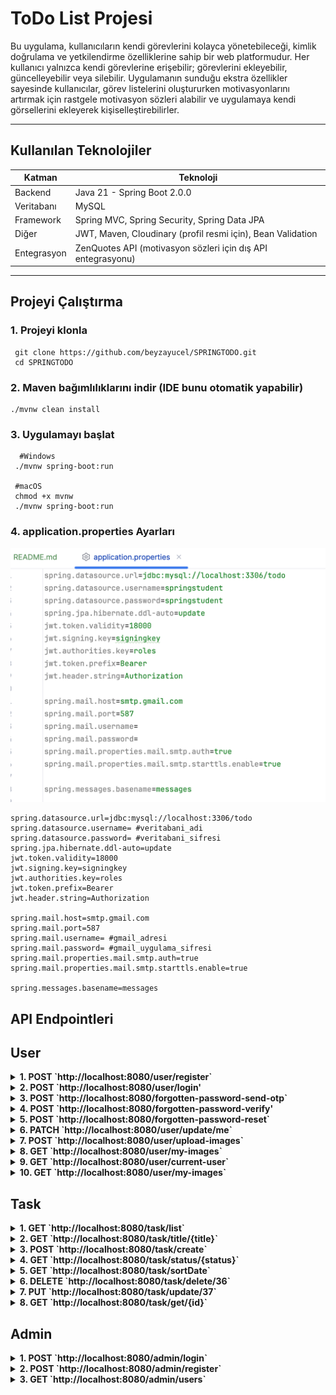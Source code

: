 #  ToDo List Projesi

Bu uygulama, kullanıcıların kendi görevlerini kolayca yönetebileceği, kimlik doğrulama ve yetkilendirme özelliklerine sahip bir web platformudur. Her kullanıcı yalnızca kendi görevlerine erişebilir; görevlerini ekleyebilir, güncelleyebilir veya silebilir. Uygulamanın sunduğu ekstra özellikler sayesinde kullanıcılar, görev listelerini oluştururken motivasyonlarını artırmak için rastgele motivasyon sözleri alabilir ve uygulamaya kendi görsellerini ekleyerek kişiselleştirebilirler.

---

##  Kullanılan Teknolojiler

| Katman       | Teknoloji                                                    |
|--------------|--------------------------------------------------------------|
| Backend      | Java 21 - Spring Boot 2.0.0                                  |
| Veritabanı   | MySQL                                                        |
| Framework    | Spring MVC, Spring Security, Spring Data JPA                 |
| Diğer        | JWT, Maven, Cloudinary (profil resmi için), Bean Validation  |
| Entegrasyon  | ZenQuotes API (motivasyon sözleri için dış API entegrasyonu) |

---

##  Projeyi Çalıştırma
### 1. Projeyi klonla
     git clone https://github.com/beyzayucel/SPRINGTODO.git
     cd SPRINGTODO

### 2. Maven bağımlılıklarını indir (IDE bunu otomatik yapabilir)
    ./mvnw clean install

### 3. Uygulamayı başlat
      #Windows
     ./mvnw spring-boot:run

     #macOS
     chmod +x mvnw
     ./mvnw spring-boot:run

### 4. application.properties Ayarları
![Ekran Resmi 2025-07-18 10.05.49.png](images/Ekran%20Resmi%202025-07-18%2010.05.49.png)

    spring.datasource.url=jdbc:mysql://localhost:3306/todo
    spring.datasource.username= #veritabani_adi
    spring.datasource.password= #veritabani_sifresi
    spring.jpa.hibernate.ddl-auto=update
    jwt.token.validity=18000
    jwt.signing.key=signingkey
    jwt.authorities.key=roles
    jwt.token.prefix=Bearer
    jwt.header.string=Authorization

    spring.mail.host=smtp.gmail.com
    spring.mail.port=587
    spring.mail.username= #gmail_adresi
    spring.mail.password= #gmail_uygulama_sifresi
    spring.mail.properties.mail.smtp.auth=true
    spring.mail.properties.mail.smtp.starttls.enable=true

    spring.messages.basename=messages


##  API Endpointleri
## User
<details>
<summary><strong>1. POST `http://localhost:8080/user/register`</strong></summary>

**Açıklama**: Sisteme yeni bir kullanıcı kaydı yapılır.


- **Request Body**:
    ```json
    {
  "email": "beyza@gmail.com",
  "password": "123",
  "firstName": "Beyza",
  "lastName": "Yücel",
  "tel": "1234567890"
    }
- **Response Body**:
    ```json
    200 OK  

- **Errors**:![Ekran Resmi 2025-07-18 09.15.11.png](images/Ekran%20Resmi%202025-07-18%2009.15.11.png)
</details>

<details>
<summary><strong> 2. POST `http://localhost:8080/user/login' </strong></summary>

**Açıklama**: Kullanıcı sisteme giriş yapar.


- **Request Body**:
    ```json
    {
    "email":"beyzanuryucel66@gmail.com",
    "password": "123"
    }
- **Response Body**:
    ```json
    {
    "token": "eyJhbGciOiJIUzI1NiJ9.eyJzdWIiOiJiZXl6YW51cnl1Y2VsNjZAZ21haWwuY29tIiwicm9sZXMiOiJST0xFX1VTRVIiLCJpYXQiOjE3NTI3NTE2NDksImV4cCI6MTc1Mjc2OTY0OX0.EoaROMn85n35XBrTdjoFCCOBDcSIacEbxpyYyfddM8w"
    }

- **Errors**:![Ekran Resmi 2025-07-18 09.26.03.png](images/Ekran%20Resmi%202025-07-18%2009.26.03.png)

</details>

<details>
<summary><strong>3. POST `http://localhost:8080/forgotten-password-send-otp`</strong></summary>

**Açıklama**: Kullanıcı, şifresini unuttuğunda e-posta adresine OTP kodu gönderilir.

- **Request Body**:
    ```json
    {
    "email": "beyza@gmail.com"
    }
- **Response Body**:
    ```json
    200 OK

- **Errors**:![Ekran Resmi 2025-07-18 09.27.19.png](images/Ekran%20Resmi%202025-07-18%2009.27.19.png)

</details>

<details>
<summary><strong> 4. POST `http://localhost:8080/forgotten-password-verify' </strong></summary>

**Açıklama**: Kullanıcı, mailine gelen OTP kodunu girerek doğrulama yapar.

- **Request Body**:
    ```json
    
    token: "eyJhbGciOiJIUzI1NiJ9.eyJzdWIiOiJiZXl6YW51cnl1Y2VsNjZAZ21haWwuY29tIiwicm9sZXMiOiJST0xFX1VTRVIiLCJpYXQiOjE3NTI3NTE2NDksImV4cCI6MTc1Mjc2OTY0OX0.EoaROMn85n35XBrTdjoFCCOBDcSIacEbxpyYyfddM8w"
    
    {
    "email": "beyza@gmail.com",
    "otp":"969558"
    }
  
- **Response Body**:
    ```json
    200 OK

- **Errors**:![Ekran Resmi 2025-07-18 09.34.05.png](images/Ekran%20Resmi%202025-07-18%2009.34.05.png)

</details>

<details>
<summary><strong> 5. POST `http://localhost:8080/forgotten-password-reset` </strong></summary>


**Açıklama**: Kullanıcı, yeni şifresini girer.

- **Request Body**:
    ```json
    token: "eyJhbGciOiJIUzI1NiJ9.eyJzdWIiOiJiZXl6YW51cnl1Y2VsNjZAZ21haWwuY29tIiwicm9sZXMiOiJST0xFX1VTRVIiLCJpYXQiOjE3NTI3NTE2NDksImV4cCI6MTc1Mjc2OTY0OX0.EoaROMn85n35XBrTdjoFCCOBDcSIacEbxpyYyfddM8w"

    {
    "email":"beyzanuryucel66@gmail.com",
    "newPassword":"123",
    "newPasswordAgain":"123"
    }

- **Response Body**:
    ```json
    200 OK

- **Errors**:![Ekran Resmi 2025-07-18 09.35.42.png](images/Ekran%20Resmi%202025-07-18%2009.35.42.png)

</details>

<details>
<summary><strong> 6. PATCH `http://localhost:8080/user/update/me` </strong></summary>


**Açıklama**: Kullanıcı, bilgilerini günceller.

- **Request Body**:
    ```json
    
    token: "eyJhbGciOiJIUzI1NiJ9.eyJzdWIiOiJiZXl6YW51cnl1Y2VsNjZAZ21haWwuY29tIiwicm9sZXMiOiJST0xFX1VTRVIiLCJpYXQiOjE3NTI3NTE2NDksImV4cCI6MTc1Mjc2OTY0OX0.EoaROMn85n35XBrTdjoFCCOBDcSIacEbxpyYyfddM8w"
    
    {
    "tel":"1234567890"
    }

- **Response Body**:
    ```json
    200 OK

- **Errors**:![Ekran Resmi 2025-07-18 09.40.33.png](images/Ekran%20Resmi%202025-07-18%2009.40.33.png)

</details>

<details>
<summary><strong> 7. POST `http://localhost:8080/user/upload-images` </strong></summary>

**Açıklama**: Kullanıcı, sisteme görüntü yükler.


- **Request Body**:
  ```json
    
  token: "eyJhbGciOiJIUzI1NiJ9.eyJzdWIiOiJiZXl6YW51cnl1Y2VsNjZAZ21haWwuY29tIiwicm9sZXMiOiJST0xFX1VTRVIiLCJpYXQiOjE3NTI3NTE2NDksImV4cCI6MTc1Mjc2OTY0OX0.EoaROMn85n35XBrTdjoFCCOBDcSIacEbxpyYyfddM8w"
![Ekran Resmi 2025-07-17 17.28.58.png](images/Ekran%20Resmi%202025-07-17%2017.28.58.png)

- **Response Body**:
    ```json
    200 OK

- **Errors**:![Ekran Resmi 2025-07-18 09.43.40.png](images/Ekran%20Resmi%202025-07-18%2009.43.40.png)

</details>

<details>
<summary><strong> 8. GET `http://localhost:8080/user/my-images` </strong></summary>


**Açıklama**: Kullanıcı, resimlerini görüntüler.

- **Request Body**:
    ```json
  
    token: "eyJhbGciOiJIUzI1NiJ9.eyJzdWIiOiJiZXl6YW51cnl1Y2VsNjZAZ21haWwuY29tIiwicm9sZXMiOiJST0xFX1VTRVIiLCJpYXQiOjE3NTI3NTE2NDksImV4cCI6MTc1Mjc2OTY0OX0.EoaROMn85n35XBrTdjoFCCOBDcSIacEbxpyYyfddM8w"

- **Response Body**:
    ```json
    200 OK
</details>

<details>
<summary><strong> 9. GET `http://localhost:8080/user/current-user` </strong></summary>


**Açıklama**: Kullanıcı, kendi bilgilerini görüntüler.

- **Request Body**:
    ```json
  
    token: "eyJhbGciOiJIUzI1NiJ9.eyJzdWIiOiJiZXl6YW51cnl1Y2VsNjZAZ21haWwuY29tIiwicm9sZXMiOiJST0xFX1VTRVIiLCJpYXQiOjE3NTI3NTE2NDksImV4cCI6MTc1Mjc2OTY0OX0.EoaROMn85n35XBrTdjoFCCOBDcSIacEbxpyYyfddM8w"


- **Response Body**:
    ```json
    {
    "firstName": "Beyzanur",
    "lastName": "Yücel",
    "email": "beyzanuryucel66@gmail.com",
    "tasks": [
        {
            "title": "Sql",
            "createdDate": "2012-12-12",
            "important": "Düşük",
            "status": "IN_PROGRESS",
            "description": "Sql çalış",
            "id": 37
        },
        {
            "title": "Çamaşır",
            "createdDate": "2012-12-12",
            "important": "Düşük",
            "status": "CREATED",
            "description": "Çamaşırları yıka",
            "id": 64
        },
        {
            "title": "Bilgisayar",
            "createdDate": "2012-12-12",
            "important": "Düşük",
            "status": "CREATED",
            "description": "Bilgisayar bak",
            "id": 65
        }
    ],
    "tel": "1234567890",
    "userImages": [
        {
            "id": 1,
            "imageUrl": "http://res.cloudinary.com/dne5k7rqw/image/upload/v1752751502/jkfagj1o4tak6hoegcea.jpg",
            "date": "2025-07-16T11:19:40.804+00:00"
        },
        {
            "id": 2,
            "imageUrl": "http://res.cloudinary.com/dne5k7rqw/image/upload/v1752751503/yy47776zhutjz16e3bpl.png",
            "date": "2025-07-16T11:19:42.288+00:00"
        }
    ]

</details>

<details>
<summary><strong> 10. GET `http://localhost:8080/user/my-images` </strong></summary>


**Açıklama**: Kullanıcı, resimlerini görüntüler.

- **Request Body**:
    ```json
  
    token: "eyJhbGciOiJIUzI1NiJ9.eyJzdWIiOiJiZXl6YW51cnl1Y2VsNjZAZ21haWwuY29tIiwicm9sZXMiOiJST0xFX1VTRVIiLCJpYXQiOjE3NTI3NTE2NDksImV4cCI6MTc1Mjc2OTY0OX0.EoaROMn85n35XBrTdjoFCCOBDcSIacEbxpyYyfddM8w"

- **Response Body**:
    ```json
  {
    "id": 9,
    "imageUrl": "http://res.cloudinary.com/dne5k7rqw/image/upload/v1752751502/jkfagj1o4tak6hoegcea.jpg", 
    "date": "2025-07-17T11:25:02.695+00:00"
  }, 
  {
     "id": 10, 
     "imageUrl": "http://res.cloudinary.com/dne5k7rqw/image/upload/v1752751503/yy47776zhutjz16e3bpl.png", 
     "date": "2025-07-17T11:25:04.129+00:00"
  }
</details>

## Task

<details>
<summary><strong> 1. GET `http://localhost:8080/task/list` </strong></summary>


**Açıklama**: Kullanıcı, görevlerini görüntüler.

- **Request Body**:
    ```json
  
    token: "eyJhbGciOiJIUzI1NiJ9.eyJzdWIiOiJiZXl6YW51cnl1Y2VsNjZAZ21haWwuY29tIiwicm9sZXMiOiJST0xFX1VTRVIiLCJpYXQiOjE3NTI3NTE2NDksImV4cCI6MTc1Mjc2OTY0OX0.EoaROMn85n35XBrTdjoFCCOBDcSIacEbxpyYyfddM8w"

- **Response Body**:
    ```json
    {
    "motivationDto": {
        "auth": "Mark Manson",
        "quote": "The less you talk about your shame, the more of it you have."
    },
    "tasks": [
        {
            "title": "Tatil",
            "createdDate": "2019-08-01",
            "important": "Düşük",
            "status": "CREATED",
            "description": "Tatil yeri bak",
            "id": 37
        },
        {
            "title": "Çamaşır",
            "createdDate": "2012-12-12",
            "important": "Düşük",
            "status": "CREATED",
            "description": "Çamaşırları yıka",
            "id": 64
        },
        {
            "title": "Bilgisayar",
            "createdDate": "2012-12-12",
            "important": "Düşük",
            "status": "CREATED",
            "description": "Bilgisayar bak",
            "id": 65
        }
    ]
</details>

<details>
<summary><strong> 2. GET `http://localhost:8080/task/title/{title}` </strong></summary>


**Açıklama**: Kullanıcı, görevlerini titleye göre arar.

- **Request Body**:
    ```json
  
    token: "eyJhbGciOiJIUzI1NiJ9.eyJzdWIiOiJiZXl6YW51cnl1Y2VsNjZAZ21haWwuY29tIiwicm9sZXMiOiJST0xFX1VTRVIiLCJpYXQiOjE3NTI3NTE2NDksImV4cCI6MTc1Mjc2OTY0OX0.EoaROMn85n35XBrTdjoFCCOBDcSIacEbxpyYyfddM8w"

- **Response Body**:
    ```json
    {
    "title": "Tatil",
    "createdDate": "2019-08-01",
    "important": "Düşük",
    "status": "CREATED",
    "description": "Tatil yeri bak",
    "id": 37
  }
</details>

<details>
<summary><strong> 3. POST `http://localhost:8080/task/create` </strong></summary>


**Açıklama**: Kullanıcı, yeni görev oluşturur.

- **Request Body**:
    ```json
    token: "eyJhbGciOiJIUzI1NiJ9.eyJzdWIiOiJiZXl6YW51cnl1Y2VsNjZAZ21haWwuY29tIiwicm9sZXMiOiJST0xFX1VTRVIiLCJpYXQiOjE3NTI3NTE2NDksImV4cCI6MTc1Mjc2OTY0OX0.EoaROMn85n35XBrTdjoFCCOBDcSIacEbxpyYyfddM8w"

    {
    "title":"Bilgisayar",
    "createdDate":"2012-12-12",
    "important":"Düşük",
    "description":"Bilgisayar bak"
    }

- **Response Body**:
    ```json
    {
    "title": "Bilgisayar",
    "createdDate": "2012-12-12",
    "important": "Düşük",
    "status": "CREATED",
    "description": "Bilgisayar bak",
    "id": 65
}

- **Errors**:![Ekran Resmi 2025-07-18 09.48.38.png](images/Ekran%20Resmi%202025-07-18%2009.48.38.png)

</details>

<details>
<summary><strong> 4. GET `http://localhost:8080/task/status/{status}` </strong></summary>


**Açıklama**: Kullanıcı, görevlerini statusa göre arar.

- **Request Body**:
    ```json
  
    token: "eyJhbGciOiJIUzI1NiJ9.eyJzdWIiOiJiZXl6YW51cnl1Y2VsNjZAZ21haWwuY29tIiwicm9sZXMiOiJST0xFX1VTRVIiLCJpYXQiOjE3NTI3NTE2NDksImV4cCI6MTc1Mjc2OTY0OX0.EoaROMn85n35XBrTdjoFCCOBDcSIacEbxpyYyfddM8w"

- **Response Body**:
    ```json
    [
    {
        "title": "Tatil",
        "createdDate": "2019-08-01",
        "important": "Düşük",
        "status": "CREATED",
        "description": "Tatil yeri bak",
        "id": 37
    },
    {
        "title": "Çamaşır",
        "createdDate": "2012-12-12",
        "important": "Düşük",
        "status": "CREATED",
        "description": "Çamaşırları yıka",
        "id": 64
    },
    {
        "title": "Bilgisayar",
        "createdDate": "2012-12-12",
        "important": "Düşük",
        "status": "CREATED",
        "description": "Bilgisayar bak",
        "id": 65
    }
  ]
</details>

<details>
<summary><strong> 5. GET `http://localhost:8080/task/sortDate` </strong></summary>


**Açıklama**: Kullanıcı, görevlerini tarihe göre sıralar.

- **Request Body**:
    ```json
  
    token: "eyJhbGciOiJIUzI1NiJ9.eyJzdWIiOiJiZXl6YW51cnl1Y2VsNjZAZ21haWwuY29tIiwicm9sZXMiOiJST0xFX1VTRVIiLCJpYXQiOjE3NTI3NTE2NDksImV4cCI6MTc1Mjc2OTY0OX0.EoaROMn85n35XBrTdjoFCCOBDcSIacEbxpyYyfddM8w"

- **Response Body**:
    ```json
    [
    {
        "title": "Çamaşır",
        "createdDate": "2012-12-12",
        "important": "Düşük",
        "status": "CREATED",
        "description": "Çamaşırları yıka",
        "id": 64
    },
    {
        "title": "Tatil",
        "createdDate": "2019-08-01",
        "important": "Düşük",
        "status": "CREATED",
        "description": "Tatil yeri bak",
        "id": 37
    }
  ]
</details>

<details>
<summary><strong> 6. DELETE `http://localhost:8080/task/delete/36` </strong></summary>


**Açıklama**: Kullanıcı, görevini siler.


- **Request Body**:
    ```json
  
    token: "eyJhbGciOiJIUzI1NiJ9.eyJzdWIiOiJiZXl6YW51cnl1Y2VsNjZAZ21haWwuY29tIiwicm9sZXMiOiJST0xFX1VTRVIiLCJpYXQiOjE3NTI3NTE2NDksImV4cCI6MTc1Mjc2OTY0OX0.EoaROMn85n35XBrTdjoFCCOBDcSIacEbxpyYyfddM8w"

- **Response Body**:
    ```json
    200 OK

- **Errors**:![Ekran Resmi 2025-07-18 09.51.37.png](images/Ekran%20Resmi%202025-07-18%2009.51.37.png)

</details>

<details>
<summary><strong> 7. PUT `http://localhost:8080/task/update/37` </strong></summary>


**Açıklama**: Kullanıcı, görevini günceller.

- **Request Body**:
    ```json
  
    token: "eyJhbGciOiJIUzI1NiJ9.eyJzdWIiOiJiZXl6YW51cnl1Y2VsNjZAZ21haWwuY29tIiwicm9sZXMiOiJST0xFX1VTRVIiLCJpYXQiOjE3NTI3NTE2NDksImV4cCI6MTc1Mjc2OTY0OX0.EoaROMn85n35XBrTdjoFCCOBDcSIacEbxpyYyfddM8w"
    
  {
        "title": "Sql",
        "createdDate": "2012-12-12",
        "important": "Düşük",
        "description": "Sql çalış"
    }

- **Response Body**:
    ```json
    200 OK

- **Errors**:![Ekran Resmi 2025-07-18 09.53.17.png](images/Ekran%20Resmi%202025-07-18%2009.53.17.png)

</details>

<details>
<summary><strong> 8. GET `http://localhost:8080/task/get/{id}` </strong></summary>


**Açıklama**: Kullanıcı, id'ye göre görevini getirir.

- **Request Body**:
    ```json
  
    token: "eyJhbGciOiJIUzI1NiJ9.eyJzdWIiOiJiZXl6YW51cnl1Y2VsNjZAZ21haWwuY29tIiwicm9sZXMiOiJST0xFX1VTRVIiLCJpYXQiOjE3NTI3NTE2NDksImV4cCI6MTc1Mjc2OTY0OX0.EoaROMn85n35XBrTdjoFCCOBDcSIacEbxpyYyfddM8w"

- **Response Body**:
    ```json
    200 OK
</details>

## Admin

<details>
<summary><strong> 1. POST `http://localhost:8080/admin/login` </strong></summary>


**Açıklama**: Admin sisteme giriş yapar.

- **Request Body**:
    ```json
    {
    "email":"admin@gmail.com",
    "password":"123"
    }

- **Response Body**:
    ```json
    {
    "token": "eyJhbGciOiJIUzI1NiJ9.eyJzdWIiOiJhZG1pbkBnbWFpbC5jb20iLCJyb2xlcyI6IlJPTEVfQURNSU4iLCJpYXQiOjE3NTI3NTIyNzUsImV4cCI6MTc1Mjc3MDI3NX0.cp3rC7Bujpng3li4AwB2pCXZv1EbX9XIW5zfWYMbA1c"
    }

- **Errors**:![Ekran Resmi 2025-07-18 09.58.01.png](images/Ekran%20Resmi%202025-07-18%2009.58.01.png)

</details>

<details>
<summary><strong> 2. POST  `http://localhost:8080/admin/register` </strong></summary>


**Açıklama**: Admin, sisteme admin ekler.

- **Request Body**:
    ```json
    token: "eyJhbGciOiJIUzI1NiJ9.eyJzdWIiOiJiZXl6YW51cnl1Y2VsNjZAZ21haWwuY29tIiwicm9sZXMiOiJST0xFX1VTRVIiLCJpYXQiOjE3NTI3NTE2NDksImV4cCI6MTc1Mjc2OTY0OX0.EoaROMn85n35XBrTdjoFCCOBDcSIacEbxpyYyfddM8w"

    {
    "email": "Ceren@gmail.com",
    "password": "123",
    "firstName": "Ceren",
    "lastName": "Yücel",
    "tel":"0843723764"
    }

- **Response Body**:
    ```json
    200 OK

- **Errors**:![Ekran Resmi 2025-07-18 10.02.39.png](images/Ekran%20Resmi%202025-07-18%2010.02.39.png)

</details>

<details>
<summary><strong> 3. GET  `http://localhost:8080/admin/users` </strong></summary>


**Açıklama**: Admin, sistemde kayıtlı kullanıcı bilgilerini görüntüler.


- **Request Body**:
    ```json
    token: "eyJhbGciOiJIUzI1NiJ9.eyJzdWIiOiJiZXl6YW51cnl1Y2VsNjZAZ21haWwuY29tIiwicm9sZXMiOiJST0xFX1VTRVIiLCJpYXQiOjE3NTI3NTE2NDksImV4cCI6MTc1Mjc2OTY0OX0.EoaROMn85n35XBrTdjoFCCOBDcSIacEbxpyYyfddM8w"

- **Response Body**:
    ```json
    [
    {
        "email": "yazgi@gmail.com",
        "firstName": "yazgı",
        "lastName": "coşkun",
        "tasks": [
            {
                "title": "Bavul",
                "createdDate": "2013-08-01",
                "important": "Yüsek",
                "status": null,
                "description": "Bavul hazırla",
                "id": 33
            },
            {
                "title": "Sql",
                "createdDate": "2012-12-12",
                "important": "Orta",
                "status": "IN_PROGRESS",
                "description": "Sql çalış",
                "id": 34
            }
        ],
        "tel": "5465602332",
        "userImages": [
            {
                "id": 4,
                "imageUrl": "https://res.cloudinary.com/dne5k7rqw/image/upload/v1752670469/vwqmtdecc7af7rjnlboe.jpg",
                "date": "2025-07-16T12:54:30.099+00:00"
            }
        ]
    },
    {
        "email": "beyza@gmail.com",
        "firstName": "Beyzanur",
        "lastName": "Yücel",
        "tasks": [
            {
                "title": "Sql",
                "createdDate": "2012-12-12",
                "important": "Düşük",
                "status": "IN_PROGRESS",
                "description": "Sql çalış",
                "id": 37
            },
            {
                "title": "Çamaşır",
                "createdDate": "2012-12-12",
                "important": "Düşük",
                "status": "CREATED",
                "description": "Çamaşırları yıka",
                "id": 64
            },
            {
                "title": "Bilgisayar",
                "createdDate": "2012-12-12",
                "important": "Düşük",
                "status": "CREATED",
                "description": "Bilgisayar bak",
                "id": 65
            }
        ],
        "tel": "1234567890",
        "userImages": [
            {
                "id": 9,
                "imageUrl": "http://res.cloudinary.com/dne5k7rqw/image/upload/v1752751502/jkfagj1o4tak6hoegcea.jpg",
                "date": "2025-07-17T11:25:02.695+00:00"
            },
            {
                "id": 10,
                "imageUrl": "http://res.cloudinary.com/dne5k7rqw/image/upload/v1752751503/yy47776zhutjz16e3bpl.png",
                "date": "2025-07-17T11:25:04.129+00:00"
            }
        ]
    },
   
    {
        "email": "ada@gmail.com",
        "firstName": "Ada",
        "lastName": "Öz",
        "tasks": [],
        "tel": "1234567890",
        "userImages": []
    }
  ]
</details>